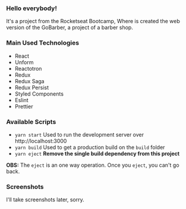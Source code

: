 <h3>Hello everybody!</h3>


<span>It's a project from the Rocketseat Bootcamp, Where is created the web version of the GoBarber, a project of a barber shop.</span>


<h3>Main Used Technologies</h3>

<ul>
  <li>React</li>
  <li>Unform</li>
  <li>Reactotron</li>
  <li>Redux</li>
  <li>Redux Saga</li>
  <li>Redux Persist</li>
  <li>Styled Components</li>
  <li>Eslint</li>
  <li>Prettier</li>
</ul>

<h3>Available Scripts</h3>

<ul>
  <li>
    <code>yarn start</code>
    <span>Used to run the development server over http://localhost:3000</span>
  </li>
  <li>
    <code>yarn build</code>
    <span>Used to get a production build on the <code>build</code> folder</span>
  </li>
  <li>
    <code>yarn eject</code>
    <strong>Remove the single build dependency from this project</strong>
  </li>
</ul>

<strong>OBS:</strong> <span>The <code>eject</code> is an one way operation. Once you <code>eject</code>,
 you can't go back.</span>

<h3>Screenshots</h3>

<span>I'll take screenshots later, sorry.</span>
